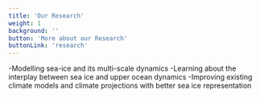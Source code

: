 ```yaml
---
title: 'Our Research'
weight: 1
background: ''
button: 'More about our Research'
buttonLink: 'research'
---
```


  -Modelling sea-ice and its multi-scale dynamics
  -Learning about the interplay between sea ice and upper ocean dynamics
  -Improving existing climate models and climate projections with better sea ice representation
